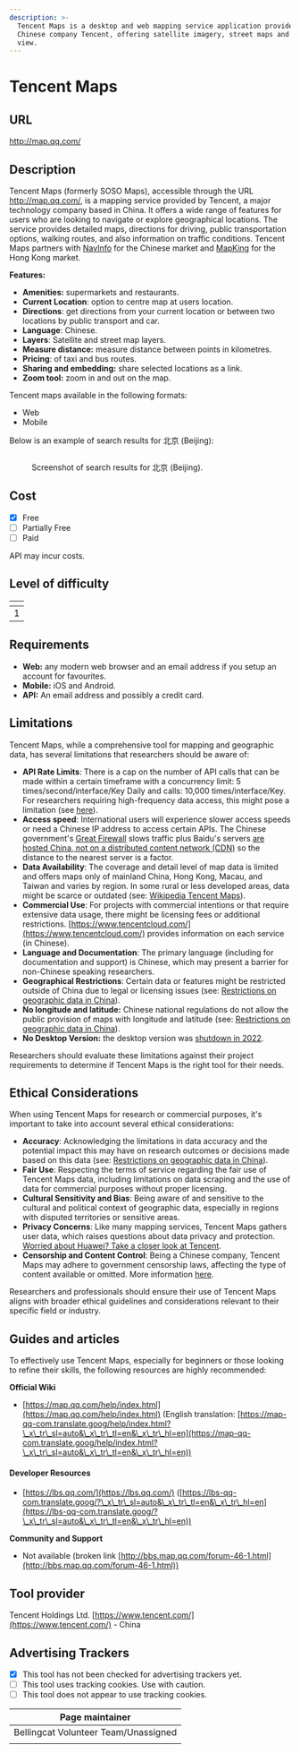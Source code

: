 ```yaml
---
description: >-
  Tencent Maps is a desktop and web mapping service application provided by the
  Chinese company Tencent, offering satellite imagery, street maps and street
  view.
---
```


# Tencent Maps

## URL

http://map.qq.com/

## Description

Tencent Maps (formerly SOSO Maps), accessible through the URL http://map.qq.com/, is a mapping service provided by Tencent, a major technology company based in China. It offers a wide range of features for users who are looking to navigate or explore geographical locations. The service provides detailed maps, directions for driving, public transportation options, walking routes, and also information on traffic conditions. Tencent Maps partners with [NavInfo](https://www.navinfo.eu/) for the Chinese market and [MapKing](https://www.mapking.com/) for the Hong Kong market.

**Features:**

* **Amenities:** supermarkets and restaurants.
* **Current Location**: option to centre map at users location.
* **Directions**: get directions from your current location or between two locations by public transport and car.
* **Language**: Chinese.
* **Layers**: Satellite and street map layers.
* **Measure distance:** measure distance between points in kilometres.
* **Pricing**: of taxi and bus routes.
* **Sharing and embedding:** share selected locations as a link.
* **Zoom tool:** zoom in and out on the map.

Tencent maps available in the following formats:

* Web
* Mobile

Below is an example of search results for 北京 (Beijing):

<figure><img src=".gitbook/assets/Screenshot 2024-04-23 at 1.38.57 PM.png" alt=""><figcaption><p>Screenshot of search results for 北京 (Beijing).</p></figcaption></figure>

## Cost

* [x] Free
* [ ] Partially Free
* [ ] Paid

API may incur costs.

## Level of difficulty

<table><thead><tr><th data-type="rating" data-max="5"></th></tr></thead><tbody><tr><td>1</td></tr></tbody></table>

## Requirements

* **Web:** any modern web browser and an email address if you setup an account for favourites.
* **Mobile:** iOS and Android.
* **API:** An email address and possibly a credit card.&#x20;

## Limitations

Tencent Maps, while a comprehensive tool for mapping and geographic data, has several limitations that researchers should be aware of:

* **API Rate Limits**: There is a cap on the number of API calls that can be made within a certain timeframe with a concurrency limit: 5 times/second/interface/Key Daily and calls: 10,000 times/interface/Key. For researchers requiring high-frequency data access, this might pose a limitation (see [here](https://lbs-qq-com.translate.goog/faq/accountQuota/faqKey?\_x\_tr\_sl=auto&\_x\_tr\_tl=en&\_x\_tr\_hl=en&\_x\_tr\_hist=true)).
* **Access speed**: International users will experience slower access speeds or need a Chinese IP address to access certain APIs. The Chinese government's [Great Firewall](https://en.wikipedia.org/wiki/Great\_Firewall) slows traffic plus Baidu's servers [are hosted China, not on a distributed content network (CDN)](https://chinese.stackexchange.com/questions/736/why-are-sites-like-youku-and-baidu-so-slow-overseas) so the distance to the nearest server is a factor.
* **Data Availability**: The coverage and detail level of map data is limited and offers maps only of mainland China, Hong Kong, Macau, and Taiwan and varies by region. In some rural or less developed areas, data might be scarce or outdated (see: [Wikipedia Tencent Maps](https://en.wikipedia.org/wiki/Tencent\_Maps)).&#x20;
* **Commercial Use**: For projects with commercial intentions or that require extensive data usage, there might be licensing fees or additional restrictions. [https://www.tencentcloud.com/](https://www.tencentcloud.com/) provides information on each service (in Chinese).
* **Language and Documentation**: The primary language (including for documentation and support) is Chinese, which may present a barrier for non-Chinese speaking researchers.
* **Geographical Restrictions**: Certain data or features might be restricted outside of China due to legal or licensing issues (see: [Restrictions on geographic data in China](https://en.wikipedia.org/wiki/Restrictions\_on\_geographic\_data\_in\_China)).&#x20;
* **No longitude and latitude:** Chinese national regulations do not allow the public provision of maps with longitude and latitude (see: [Restrictions on geographic data in China](https://en.wikipedia.org/wiki/Restrictions\_on\_geographic\_data\_in\_China)).&#x20;
* **No Desktop Version:** the desktop version was [shutdown in 2022](https://36kr.com/p/1971614184967305).&#x20;

Researchers should evaluate these limitations against their project requirements to determine if Tencent Maps is the right tool for their needs.

## Ethical Considerations

When using Tencent Maps for research or commercial purposes, it's important to take into account several ethical considerations:

* **Accuracy**: Acknowledging the limitations in data accuracy and the potential impact this may have on research outcomes or decisions made based on this data  (see: [Restrictions on geographic data in China](https://en.wikipedia.org/wiki/Restrictions\_on\_geographic\_data\_in\_China)).
* **Fair Use**: Respecting the terms of service regarding the fair use of Tencent Maps data, including limitations on data scraping and the use of data for commercial purposes without proper licensing.
* **Cultural Sensitivity and Bias**: Being aware of and sensitive to the cultural and political context of geographic data, especially in regions with disputed territories or sensitive areas.
* **Privacy Concerns**: Like many mapping services, Tencent Maps gathers user data, which raises questions about data privacy and protection. [Worried about Huawei? Take a closer look at Tencent](https://freedomhouse.org/article/worried-about-huawei-take-closer-look-tencent).
* **Censorship and Content Control**: Being a Chinese company, Tencent Maps may adhere to government censorship laws, affecting the type of content available or omitted. More information [here](https://protonvpn.com/blog/great-firewall-china).

Researchers and professionals should ensure their use of Tencent Maps aligns with broader ethical guidelines and considerations relevant to their specific field or industry.

## Guides and articles

To effectively use Tencent Maps, especially for beginners or those looking to refine their skills, the following resources are highly recommended:

**Official Wiki**&#x20;

* [https://map.qq.com/help/index.html](https://map.qq.com/help/index.html) (English translation: [https://map-qq-com.translate.goog/help/index.html?\_x\_tr\_sl=auto&\_x\_tr\_tl=en&\_x\_tr\_hl=en](https://map-qq-com.translate.goog/help/index.html?\_x\_tr\_sl=auto&\_x\_tr\_tl=en&\_x\_tr\_hl=en))

#### Developer Resources

* [https://lbs.qq.com/](https://lbs.qq.com/) ([https://lbs-qq-com.translate.goog/?\_x\_tr\_sl=auto&\_x\_tr\_tl=en&\_x\_tr\_hl=en](https://lbs-qq-com.translate.goog/?\_x\_tr\_sl=auto&\_x\_tr\_tl=en&\_x\_tr\_hl=en))

**Community and Support**

* Not available (broken link [http://bbs.map.qq.com/forum-46-1.html](http://bbs.map.qq.com/forum-46-1.html))

## Tool provider

Tencent Holdings Ltd. [https://www.tencent.com/](https://www.tencent.com/) - China

## Advertising Trackers

* [x] This tool has not been checked for advertising trackers yet.
* [ ] This tool uses tracking cookies. Use with caution.
* [ ] This tool does not appear to use tracking cookies.

| Page maintainer                      |
| ------------------------------------ |
| Bellingcat Volunteer Team/Unassigned |
|                                      |
